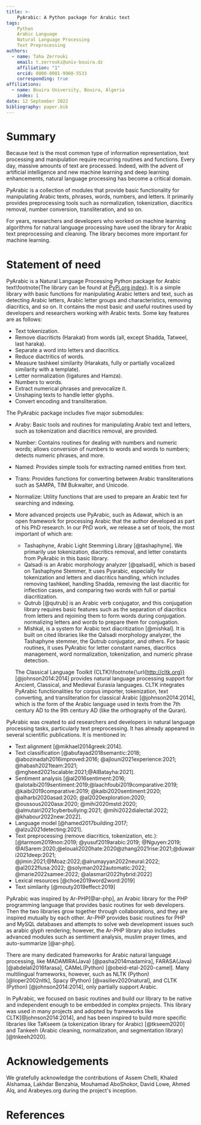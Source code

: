 ```yaml
---
title: >-
    PyArabic: A Python package for Arabic text
tags:
    Python
    Arabic Language
    Natural Language Processing
    Text Preprocessing
authors:
  - name: Taha Zerrouki
    email: t.zerrouki@univ-bouira.dz
    affiliation: "1"
    orcid: 0000-0001-9960-5533
    corresponding: true
affiliations:
  - name: Bouira University, Bouira, Algeria
    index: 1
date: 12 September 2022
bibliography: paper.bib
---
```

# Summary

Because text is the most common type of information representation, text processing and manipulation require recurring routines and functions.
Every day, massive amounts of text are processed.
Indeed, with the advent of artificial intelligence and new machine learning and deep learning enhancements, natural language processing has become a critical domain.

PyArabic is a collection of modules that provide basic functionality for manipulating Arabic texts, phrases, words, numbers, and letters.
It primarily provides preprocessing tools such as normalization, tokenization, diacritics removal, number conversion, transliteration, and so on.


For years, researchers and developers who worked on machine learning algorithms for natural language processing have used the library for Arabic text preprocessing and cleaning. The library becomes more important for machine learning.


# Statement of need

PyArabic is a Natural Language Processing Python package for Arabic text\footnote{The library can be found at [PyPi.org index](https://pypi.org/project/PyArabic/)}.
It is a simple library with basic functions for manipulating Arabic letters and text, such as detecting Arabic letters, Arabic letter groups and characteristics, removing diacritics, and so on.
It contains the most basic and useful routines used by developers and researchers working with Arabic texts. Some key features are as follows:

-   Text tokenization.
-   Remove diacriticts (Harakat) from words (all, except Shadda, Tatweel, last haraka).
-   Separate a word into letters and diacritics.
-   Reduce diactritics of words.
-   Measure tashkeel similarity (Harakats, fully or partially vocalized   similarity with a template).
-  Letter normalization (ligatures and Hamza).
-   Numbers to words.
-   Extract numerical phrases and prevocalize it.
-   Unshaping texts to handle letter glyphs.
-   Convert encoding and transliteration.




The PyArabic package includes five major submodules:

- Araby: Basic tools and routines for manipulating Arabic text and letters, such as tokenization and diacritics removal, are provided.
- Number: Contains routines for dealing with numbers and numeric words; allows conversion of numbers to words and words to numbers; detects numeric phrases, and more.
- Named: Provides simple tools for extracting named entities from text.
- Trans: Provides functions for converting between Arabic transliterations such as SAMPA, TIM Bukwalter, and Unicode.
- Normalize: Utility functions that are used to prepare an Arabic text for searching and indexing.



- More advanced projects use PyArabic, such as Adawat, which is an open framework for processing Arabic that the author developed as part of his PhD research. In our PhD work, we release a set of tools, the most important of which are:

  - Tashaphyne, Arabic Light Stemming Library [@tashaphyne]. We primarily use tokenization, diacritics removal, and letter constants from PyArabic in this basic library.
  - Qalsadi is an Arabic morphology analyzer [@qalsadi], which is based on Tashaphyne Stemmer, It uses Pyarabic, especially for tokenization and letters and diacritics handling, which includes removing tashkeel, handling Shadda, removing the last diacritic for inflection cases, and comparing two words with full or partial diacritization.
  - Qutrub [@qutrub] is an Arabic verb conjugator, and this conjugation library requires basic features such as the separation of diacritics from letters and rejoining them to form words during conjugation. normalizing letters and words to prepare them for conjugation.
  - Mishkal, is a system for Arabic text diacritization [@mishkal]. It is built on cited libraries like the Qalsadi morphology analyzer, the Tashaphyne stemmer, the Qutrub conjugator, and others. For basic routines, it uses PyArabic for letter constant names, diacritics management, word normalization, tokenization, and numeric phrase detection.

  

  The Classical Language Toolkit (CLTK)\footnote{\url{http://cltk.org}} [@johnson2014:2014] provides natural language processing support for Ancient, Classical, and Medieval Eurasia languages. CLTK integrates PyArabic functionalities for corpus importer, tokenization, text converting, and transliteration for classical Arabic [@johnson2014:2014], which is the form of the Arabic language used in texts from the 7th century AD to the 9th century AD (like the orthography of the Quran).



PyArabic was created to aid researchers and developers in natural language processing tasks, particularly text preprocessing. It has already appeared in several scientific publications. It is mentioned in:

- Text alignment [@mikhael2014greek:2014].
- Text classification [@abufayad2018semantic:2018; @abozinadah2016improved:2016; @ajlouni2021experience:2021; @habash2021team:2021; @mgheed2021scalable:2021;@AlBatayha:2021].
- Sentiment analysis [@al2016sentiment:2016;  @alotaibi2019sentiment:2019;@laachfoubi2019comparative:2019; @kaibi2019comparative:2019; @kaibi2020sentiment:2020; @alharbi2020asad:2020; @al2020exploration:2020; @oussous2020asa:2020; @mihi2020mstd:2020; @almutairi2021cyberbullying:2021; @mihi2022dialectal:2022; @khabour2022new:2022].
- Language model [@hamed2017building:2017; @alzu2021detecting:2021].
- Text preprocessing (remove diacritics,  tokenization, etc.): [@tarmom2019non:2019; @yusuf2019arabic:2019; @Nguyen:2019; @AlSarem:2020;@elouali2020hate:2020@zhang2021rise:2021;@duwairi2021deep:2021; @jimin:2021;@Moaz:2022;@alrumayyan2022neural:2022; @al2022flusa:2022; @solyman2022automatic:2022; @marie2022samee:2022; @alasmari2022hybrid:2022]
- Lexical resources [@choe2019word2word:2019]
- Text similarity [@mouty2019effect:2019]


PyArabic was inspired by Ar-PHP[@ar-php], an Arabic library for the PHP programming language that provides basic routines for web developers. Then the two libraries grow together through collaborations, and they are inspired mutually by each other. Ar-PHP provides basic routines for PHP and MySQL databases and attempts to solve web development issues such as arabic glyph rendering; however, the Ar-PHP library also includes advanced modules such as sentiment analysis, muslim prayer times, and auto-summarize [@ar-php].

There are many dedicated frameworks for Arabic natural language processing, like MADAMIRA(Java) [@pasha2014madamira], FARASA(Java)[@abdelali2016farasa], CAMeL(Python) [@obeid-etal-2020-camel]. Many multilingual frameworks, however, such as NLTK (Python) [@loper2002nltk], Spacy (Python) [@vasiliev2020natural], and CLTK (Python) [@johnson2014:2014], only partially support Arabic.

In PyArabic, we focused on basic routines and build our library to be native and independent enough to be embedded in complex projects. This library was used in many projects and adopted by frameworks like CLTK[@johnson2014:2014], and has been inspired to build more specific libraries like TaKseem (a tokenization library for Arabic) [@tkseem2020] and Tankeeh (Arabic cleaning, normalization, and segmentation library) [@tnkeeh2020].

# Acknowledgements

We gratefully acknowledge the contributions of Assem Chelli, Khaled Alshamaa, Lakhdar Benzahia, Mouhamad AboShokor, David Lowe, Ahmed Alq, and Arabeyes.org during the project's inception.



# References

